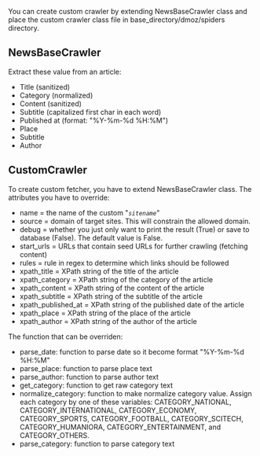 You can create custom crawler by extending NewsBaseCrawler class and place the custom crawler class file in base\_directory/dmoz/spiders directory.

## NewsBaseCrawler ##

Extract these value from an article:
  * Title (sanitized)
  * Category (normalized)
  * Content (sanitized)
  * Subtitle (capitalized first char in each word)
  * Published at (format: "%Y-%m-%d %H:%M")
  * Place
  * Subtitle
  * Author

## CustomCrawler ##

To create custom fetcher, you have to extend NewsBaseCrawler class. The attributes you have to override:
  * name = the name of the custom  "_`sitename`_"
  * source = domain of target sites. This will constrain the allowed domain.
  * debug = whether you just only want to print the result (True) or save to database (False). The default value is False.
  * start\_urls = URLs that contain seed URLs for further crawling (fetching content)
  * rules = rule in regex to determine which links should be followed
  * xpath\_title = XPath string of the title of the article
  * xpath\_category = XPath string of the category of the article
  * xpath\_content = XPath string of the content of the article
  * xpath\_subtitle = XPath string of the subtitle of the article
  * xpath\_published\_at = XPath string of the published date of the article
  * xpath\_place = XPath string of the place of the article
  * xpath\_author = XPath string of the author of the article

The function that can be overriden:
  * parse\_date: function to parse date so it become format "%Y-%m-%d %H:%M"
  * parse\_place: function to parse place text
  * parse\_author: function to parse author text
  * get\_category: function to get raw category text
  * normalize\_category: function to make normalize category value. Assign each category by one of these variables: CATEGORY\_NATIONAL, CATEGORY\_INTERNATIONAL, CATEGORY\_ECONOMY, CATEGORY\_SPORTS, CATEGORY\_FOOTBALL, CATEGORY\_SCITECH, CATEGORY\_HUMANIORA, CATEGORY\_ENTERTAINMENT, and CATEGORY\_OTHERS.
  * parse\_category: function to parse category text